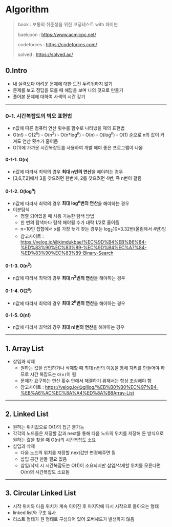 # Algorithm

> book : 보통의 취준생을 위한 코딩테스트 with 파이썬
>
> baekjoon : https://www.acmicpc.net/
>
> codeforces : https://codeforces.com/
>
> solved : https://solved.ac/

## 0.Intro

* 내 실력보다 어려운 문제에 대한 도전 두려워하지 않기
* 문제를 보고 정답을 모를 때 해답을 보며 나의 것으로 만들기
* 풀어본 문제에 대하여 사색의 시간 갖기

---

### 0-1. 시간복잡도의 빅오 표현법

* n값에 따른 컴퓨터 연산 횟수를 함수로 나타냈을 때의 표현법
* O(n!) - O(2<sup>n</sup>) - O(n<sup>2</sup>) - O(n*log<sup>n</sup>) - O(n) - O(log<sup>n</sup>) - O(1) 순으로 n의 값이 커져도 연산 횟수가 줄어듬
* O(1)에 가까운 시간복잡도를 사용하여 개발 해야 좋은 프로그램이 나옴

#### 0-1-1. O(n)

* n값에 따라서 최악의 경우 **최대 n번의 연산**을 해야하는 경우
* [3,6,7,2]에서 3을 찾으려면 한번에, 2를 찾으려면 4번, 즉 n번이 걸림

#### 0-1-2. O(log<sup>n</sup>)

* n값에 따라서 최악의 경우 **최대 log<sup>n</sup>번의 연산**을 해야하는 경우
* 이분탐색 
  * 정렬 되어있을 때 사용 가능한 탐색 방법
  * 한 번의 탐색마다 탐색 해야될 수가 대략 1/2로 줄어듬
  * n=10인 집합에서 x를 가장 늦게 찾는 경우는 log<sub>2</sub>10=3.32번(올림해서 4번)임
  * 참고사이트 : https://velog.io/@kimdukbae/%EC%9D%B4%EB%B6%84-%ED%83%90%EC%83%89-%EC%9D%B4%EC%A7%84-%ED%83%90%EC%83%89-Binary-Search

#### 0-1-3. O(n<sup>2</sup>)

* n값에 따라서 최악의 경우 **최대 n<sup>2</sup>번의 연산**을 해야하는 경우

#### 0-1-4. O(2<sup>n</sup>)

* n값에 따라서 최악의 경우 **최대 2<sup>n</sup>번의 연산**을 해야하는 경우

#### 0-1-5. O(n!)

* n값에 따라서 최악의 경우 **최대 n!번의 연산**을 해야하는 경우

---

## 1. Array List

* 삽입과 삭제
  * 원하는 값을 삽입하거나 삭제할 때 최대 n번의 이동을 통해 자리를 만들어야 하므로 시간 복잡도는 `O(n)`이 됨
  * 문제가 요구하는 연산 횟수 안에서 해결하기 위해서는 항상 조심해야 함
  * 참고사이트 : https://velog.io/@gillog/%EB%B0%B0%EC%97%B4-%EB%A6%AC%EC%8A%A4%ED%8A%B8Array-List

---

## 2. Linked List

* 원하는 위치값으로 O(1)의 접근 불가능
* 각각의 노드들은 저장할 값과 next를 통해 다음 노드의 위치를 저장해 둔 방식으로 원하는 값을 찾을 때 O(n)의 시간복잡도 소요
* 삽입과 삭제
  * 다음 노드의 위치를 저장할 next값만 변경해주면 됨
  * 삽입 공간 만들 필요 없음
  * 삽입/삭제 시 시간복잡도는 O(1)이 소요되지만 삽입/삭제할 위치를 모른다면 O(n)의 시간복잡도 소요됨

---

## 3. Circular Linked List

* 시작 위치와 다음 위치가 계속 이어진 후 마지막에 다시 시작으로 돌아오는 형태
* linked list와 구조 유사
* 리스트 형태가 원 형태로 구성되어 있어 오버헤드가 발생하지 않음